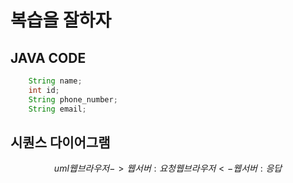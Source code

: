 # 복습을 잘하자

## JAVA CODE
```java
    String name;
    int id;
    String phone_number;
    String email;
```

## 시퀀스 다이어그램
$$uml
웹브라우저 -> 웹서버 : 요청
웹브라우저 <- 웹서버 : 응답
$$